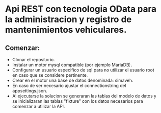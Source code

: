 # Api REST con tecnologia OData para la administracion y registro de mantenimientos vehiculares.

## Comenzar:
- Clonar el repositorio.
- Instalar un motor mysql compatible (por ejemplo MariaDB).
- Configurar un usuario especifico de sql para no utilizar el usuario root en caso que se considere pertinente.
- Crear en el motor una base de datos denominada: simaveh.
- En caso de ser necesario ajustar el connectionstring del appsettings.json.
- Al ejecutarse la solucion se generaran las tablas del modelo de datos y se inicializaran las tablas "fixture" con los datos necesarios para comenzar a utilizar la API.
